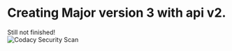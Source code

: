 # Creating Major version 3 with api v2.  
Still not finished!  
![Codacy Security Scan](https://github.com/Argantiu/system-api/actions/workflows/codacy.yml/badge.svg)
  
<!--
<p align="center">
    <img src="https://www.azul.com/wp-content/themes/azul/dist/img/logo.svg" width="150">
</a>

https://wiki.ubuntuusers.de/tcpdump/
https://www.spigotmc.org/threads/list-of-found-malware.389467/
https://www.spigotmc.org/threads/check-backdoor-plugins.446046/
-- https://minecraft-mirror.io/ for minecraft default? save?
-->

